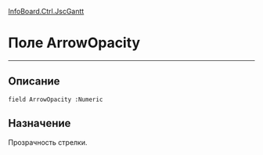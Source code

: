 ﻿---
Link: InfoBoard.Ctrl.JscGantt.@ArrowOpacity
---

<!---  Навигация
[Имя проекта](#) :
-->
[InfoBoard.Ctrl.JscGantt](Default)

# Поле ArrowOpacity
---

## Описание

    field ArrowOpacity :Numeric

<!--
## Аргументы{#Args}

### Аргумент1

Описание аргумента 1
-->

## Назначение

Прозрачность стрелки.

<!--
## Пример

    ArrowOpacity...
-->


